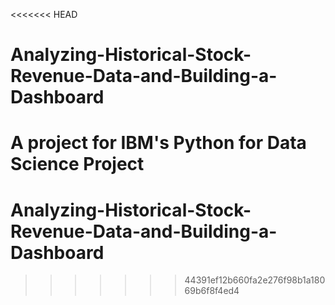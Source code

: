 <<<<<<< HEAD
# Analyzing-Historical-Stock-Revenue-Data-and-Building-a-Dashboard
A project for IBM's Python for Data Science Project
=======
# Analyzing-Historical-Stock-Revenue-Data-and-Building-a-Dashboard
>>>>>>> 44391ef12b660fa2e276f98b1a18069b6f8f4ed4
